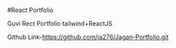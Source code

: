   #React Portfolio
   
   
   Guvi Rect Portfolio tailwind+ReactJS




Github Link-https://github.com/ja276/Jagan-Portfolio.git
